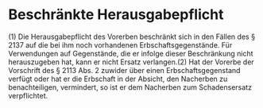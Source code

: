 # Beschränkte Herausgabepflicht

(1) Die Herausgabepflicht des Vorerben beschränkt sich in den Fällen des § 2137 auf die bei ihm noch vorhandenen Erbschaftsgegenstände. Für Verwendungen auf Gegenstände, die er infolge dieser Beschränkung nicht herauszugeben hat, kann er nicht Ersatz verlangen.(2) Hat der Vorerbe der Vorschrift des § 2113 Abs. 2 zuwider über einen Erbschaftsgegenstand verfügt oder hat er die Erbschaft in der Absicht, den Nacherben zu benachteiligen, vermindert, so ist er dem Nacherben zum Schadensersatz verpflichtet. 

